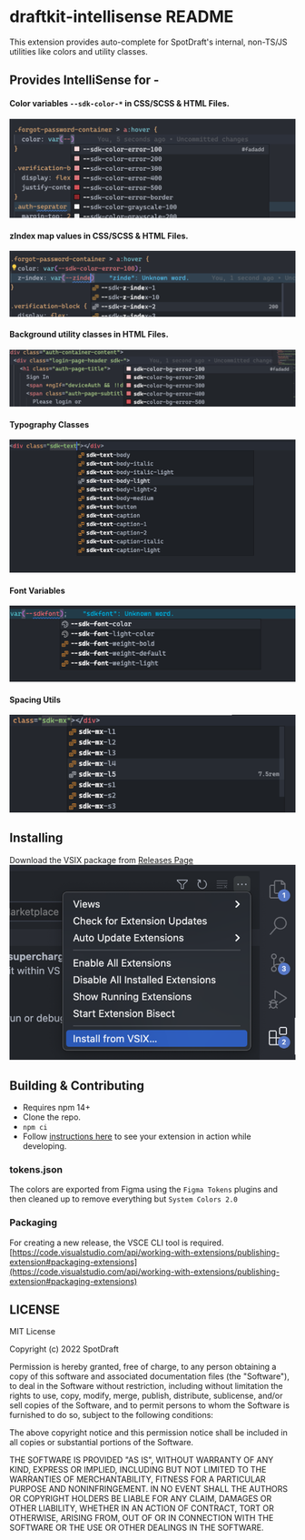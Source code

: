 # draftkit-intellisense README

This extension provides auto-complete for SpotDraft's internal, non-TS/JS utilities like colors and utility classes.

## Provides IntelliSense for -

#### Color variables `--sdk-color-*` in CSS/SCSS & HTML Files.

![css-colors](docs/color-css.png)

#### zIndex map values in CSS/SCSS & HTML Files.

![css-zIndex](docs/zindex-css.png)

#### Background utility classes in HTML Files.

![html-bg-utils](docs/bg-util-html.png)

#### Typography Classes

![typography](docs/typography-classes.png)

#### Font Variables

![typography](docs/font-variables.png)

#### Spacing Utils

![typography](docs/spacing-classes.png)

## Installing

Download the VSIX package from [Releases Page](https://github.com/SpotDraft/draftkit-intellisense-plugin/releases)
![Installation from VSIX](docs/install.png)

## Building & Contributing

- Requires npm 14+
- Clone the repo.
- `npm ci`
- Follow [instructions here](https://code.visualstudio.com/api/get-started/your-first-extension) to see your extension in action while developing.

### tokens.json

The colors are exported from Figma using the `Figma Tokens` plugins and then cleaned up to remove everything but `System Colors 2.0`

### Packaging

For creating a new release, the VSCE CLI tool is required.
[https://code.visualstudio.com/api/working-with-extensions/publishing-extension#packaging-extensions](https://code.visualstudio.com/api/working-with-extensions/publishing-extension#packaging-extensions)

## LICENSE

MIT License

Copyright (c) 2022 SpotDraft

Permission is hereby granted, free of charge, to any person obtaining a copy
of this software and associated documentation files (the "Software"), to deal
in the Software without restriction, including without limitation the rights
to use, copy, modify, merge, publish, distribute, sublicense, and/or sell
copies of the Software, and to permit persons to whom the Software is
furnished to do so, subject to the following conditions:

The above copyright notice and this permission notice shall be included in all
copies or substantial portions of the Software.

THE SOFTWARE IS PROVIDED "AS IS", WITHOUT WARRANTY OF ANY KIND, EXPRESS OR
IMPLIED, INCLUDING BUT NOT LIMITED TO THE WARRANTIES OF MERCHANTABILITY,
FITNESS FOR A PARTICULAR PURPOSE AND NONINFRINGEMENT. IN NO EVENT SHALL THE
AUTHORS OR COPYRIGHT HOLDERS BE LIABLE FOR ANY CLAIM, DAMAGES OR OTHER
LIABILITY, WHETHER IN AN ACTION OF CONTRACT, TORT OR OTHERWISE, ARISING FROM,
OUT OF OR IN CONNECTION WITH THE SOFTWARE OR THE USE OR OTHER DEALINGS IN THE
SOFTWARE.
